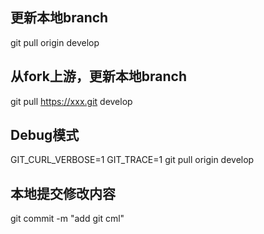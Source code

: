 ## 更新本地branch
git pull origin develop

## 从fork上游，更新本地branch
git pull https://xxx.git develop

## Debug模式
GIT_CURL_VERBOSE=1 GIT_TRACE=1 git pull origin develop


## 本地提交修改内容
git commit -m "add git cml"




